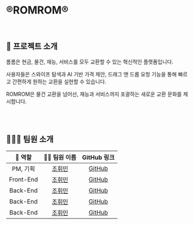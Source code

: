 # ®️ROMROM®️

<br/>

## 🙂 프로젝트 소개
롬롬은 현금, 물건, 재능, 서비스를 모두 교환할 수 있는 혁신적인 플랫폼입니다. 

사용자들은 스와이프 탐색과 AI 기반 가격 제안, 드래그 앤 드롭 요청 기능을 통해 빠르고 간편하게 원하는 교환을 실현할 수 있습니다. 

ROMROM은 물건 교환을 넘어선, 재능과 서비스까지 포괄하는 새로운 교환 문화를 제시합니다.

<br/><br/>
## 🧑‍🤝‍🧑 팀원 소개
| 🎨 역할  | 👩‍💻 팀원 이름 | GitHub 링크 |
|:-------:|:--------------:|:-----------:|
| PM, 기획 | [조휘민](https://github.com/wheemin1) | [GitHub](https://github.com/wheemin1) |
| Front-End | [조휘민](https://github.com/wheemin1) | [GitHub](https://github.com/wheemin1) |
| Back-End  | [조휘민](https://github.com/olhkyle) | [GitHub](https://github.com/olhkyle) |
| Back-End  | [조휘민](https://github.com/wheemin1) | [GitHub](https://github.com/wheemin1) |
| Back-End  | [조휘민](https://github.com/wheemin1) | [GitHub](https://github.com/wheemin1) |
